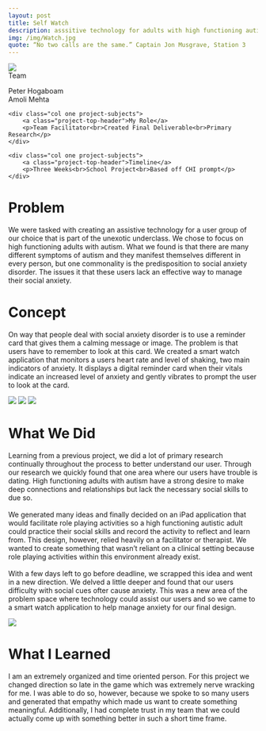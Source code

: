 ```yaml
---
layout: post
title: Self Watch
description: asssitive technology for adults with high functioning autism
img: /img/Watch.jpg
quote: “No two calls are the same.” Captain Jon Musgrave, Station 3
---
```

<div class="img_row">
	<img class="col three" src="{{ site.baseurl }}/img/firefighter_banner.jpg"/>
</div>

<div class="post-content">
	<div class="col one project-subjects">
		<a class="project-top-header">Team</a>
		<p>Peter Hogaboam<br>Amoli Mehta</p>
	</div>
	
	<div class="col one project-subjects">
		<a class="project-top-header">My Role</a>
		<p>Team Facilitator<br>Created Final Deliverable<br>Primary Research</p>
	</div>
	
	<div class="col one project-subjects">
		<a class="project-top-header">Timeline</a>
		<p>Three Weeks<br>School Project<br>Based off CHI prompt</p>
	</div>
</div>

<div class="post-content col three">
	<h1 class="project-description-title">Problem</h1>
	<p>We were tasked with creating an assistive technology for a user group of our choice that is part of the unexotic underclass. We chose to focus on high functioning adults with autism. What we found is that there are many different symptoms of autism and they manifest themselves different in every person, but one commonality is the predisposition to social anxiety disorder. The issues it that these users lack an effective way to manage their social anxiety.</p>
</div>

<div class="post-content col three">
	<h1 class="project-description-title">Concept</h1>
	<p> On way that people deal with social anxiety disorder is to use a reminder card that gives them a calming message or image. The problem is that users have to remember to look at this card. We created a smart watch application that monitors a users heart rate and level of shaking, two main indicators of anxiety. It displays a digital reminder card when their vitals indicate an increased level of anxiety and gently vibrates to prompt the user to look at the card.</p>
</div>

<div class="img_row">
	<img class="col one testing" src="{{ site.baseurl }}/img/firefighters_none_selected-01.jpg"/>
	<img class="col one" src="{{ site.baseurl }}/img/fire_fighters_one_selected-01.jpg"/>
	<img class="col one" src="{{ site.baseurl }}/img/firefighters_two_selected-01.jpg"/>
</div>

<div class="post-content col three">
	<h1 class="project-description-title">What We Did</h1>
	<p>Learning from a previous project, we did a lot of primary research continually throughout the process to better understand our user. Through our research we quickly found that one area where our users have trouble is dating. High functioning adults with autism have a strong desire to make deep connections and relationships but lack the necessary social skills to due so.<br><br>We generated many ideas and finally decided on an iPad application that would facilitate role playing activities so a high functioning autistic adult could practice their social skills and record the activity to reflect and learn from. This design, however, relied heavily on a facilitator or therapist. We wanted to create something that wasn’t reliant on a clinical setting because role playing activities within this environment already exist.<br><br>With a few days left to go before deadline, we scrapped this idea and went in a new direction. We delved a little deeper and found that our users difficulty with social cues ofter cause anxiety. This was a new area of the problem space where technology could assist our users and so we came to a smart watch application to help manage anxiety for our final design.</p>
</div>


<div class="post-content">
	<img class="col one" src="{{ site.baseurl }}/img/me_whiteboard.jpg"/>
	<h1 class="project-description-title col one">What I Learned</h1>
	<p>I am an extremely organized and time oriented person. For this project we changed direction so late in the game which was extremely nerve wracking for me. I was able to do so, however, because we spoke to so many users and generated that empathy which made us want to create something meaningful. Additionally, I had complete trust in my team that we could actually come up with something better in such a short time frame.</p>
</div>




	



